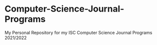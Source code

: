 # Computer-Science-Journal-Programs
My Personal Repository for my ISC Computer Science Journal Programs 2021/2022

